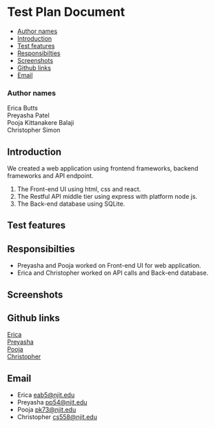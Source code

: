 # Test Plan Document

- [Author names](#author-names)
- [Introduction](#introduction)
- [Test features](#test-features)
- [Responsibilties](#responsibilities)
- [Screenshots](#screenshots)
- [Github links](#github-links)
- [Email](#email)

### Author names
Erica Butts\
Preyasha Patel\
Pooja Kittanakere Balaji\
Christopher Simon

## Introduction
We created a web application using frontend frameworks, backend frameworks and API endpoint.
1. The Front-end UI using html, css and react.
2. The Restful API middle tier using express with platform node js.
3. The Back-end database using SQLite.

## Test features

## Responsibilties
- Preyasha and Pooja worked on Front-end UI for web application.
- Erica and Christopher worked on API calls and Back-end database.

## Screenshots

## Github links
[Erica](https://github.com/deathloser)\
[Preyasha](https://github.com/preyasha2810)\
[Pooja](https://github.com/pkb94)\
[Christopher](https://github.com/cs5581)

## Email
- Erica
<eab5@njit.edu>
- Preyasha
<pp54@njit.edu>
- Pooja
<pk73@njit.edu>
- Christopher
<cs558@njit.edu>





